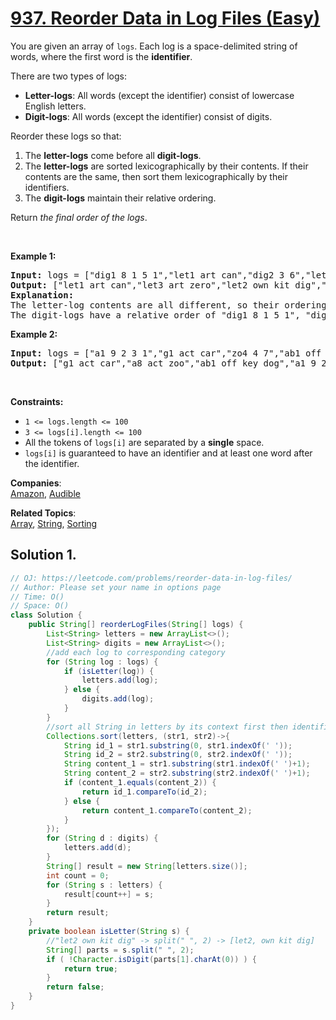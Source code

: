 # [937. Reorder Data in Log Files (Easy)](https://leetcode.com/problems/reorder-data-in-log-files/)

<p>You are given an array of <code>logs</code>. Each log is a space-delimited string of words, where the first word is the <strong>identifier</strong>.</p>

<p>There are two types of logs:</p>

<ul>
	<li><b>Letter-logs</b>: All words (except the identifier) consist of lowercase English letters.</li>
	<li><strong>Digit-logs</strong>: All words (except the identifier) consist of digits.</li>
</ul>

<p>Reorder these logs so that:</p>

<ol>
	<li>The <strong>letter-logs</strong> come before all <strong>digit-logs</strong>.</li>
	<li>The <strong>letter-logs</strong> are sorted lexicographically by their contents. If their contents are the same, then sort them lexicographically by their identifiers.</li>
	<li>The <strong>digit-logs</strong> maintain their relative ordering.</li>
</ol>

<p>Return <em>the final order of the logs</em>.</p>

<p>&nbsp;</p>
<p><strong>Example 1:</strong></p>

<pre><strong>Input:</strong> logs = ["dig1 8 1 5 1","let1 art can","dig2 3 6","let2 own kit dig","let3 art zero"]
<strong>Output:</strong> ["let1 art can","let3 art zero","let2 own kit dig","dig1 8 1 5 1","dig2 3 6"]
<strong>Explanation:</strong>
The letter-log contents are all different, so their ordering is "art can", "art zero", "own kit dig".
The digit-logs have a relative order of "dig1 8 1 5 1", "dig2 3 6".
</pre>

<p><strong>Example 2:</strong></p>

<pre><strong>Input:</strong> logs = ["a1 9 2 3 1","g1 act car","zo4 4 7","ab1 off key dog","a8 act zoo"]
<strong>Output:</strong> ["g1 act car","a8 act zoo","ab1 off key dog","a1 9 2 3 1","zo4 4 7"]
</pre>

<p>&nbsp;</p>
<p><strong>Constraints:</strong></p>

<ul>
	<li><code>1 &lt;= logs.length &lt;= 100</code></li>
	<li><code>3 &lt;= logs[i].length &lt;= 100</code></li>
	<li>All the tokens of <code>logs[i]</code> are separated by a <strong>single</strong> space.</li>
	<li><code>logs[i]</code> is guaranteed to have an identifier and at least one word after the identifier.</li>
</ul>

**Companies**:  
[Amazon](https://leetcode.com/company/amazon), [Audible](https://leetcode.com/company/audible)

**Related Topics**:  
[Array](https://leetcode.com/tag/array/), [String](https://leetcode.com/tag/string/), [Sorting](https://leetcode.com/tag/sorting/)

## Solution 1.

```java
// OJ: https://leetcode.com/problems/reorder-data-in-log-files/
// Author: Please set your name in options page
// Time: O()
// Space: O()
class Solution {
    public String[] reorderLogFiles(String[] logs) {
        List<String> letters = new ArrayList<>();
        List<String> digits = new ArrayList<>();
        //add each log to corresponding category
        for (String log : logs) {
            if (isLetter(log)) {
                letters.add(log);
            } else {
                digits.add(log);
            }
        }
        //sort all String in letters by its context first then identifier
        Collections.sort(letters, (str1, str2)->{
            String id_1 = str1.substring(0, str1.indexOf(' '));
            String id_2 = str2.substring(0, str2.indexOf(' '));
            String content_1 = str1.substring(str1.indexOf(' ')+1);
            String content_2 = str2.substring(str2.indexOf(' ')+1);
            if (content_1.equals(content_2)) {
                return id_1.compareTo(id_2);
            } else {
                return content_1.compareTo(content_2);
            }
        });
        for (String d : digits) {
            letters.add(d);
        }
        String[] result = new String[letters.size()];
        int count = 0;
        for (String s : letters) {
            result[count++] = s;
        }
        return result;
    }
    private boolean isLetter(String s) {
        //"let2 own kit dig" -> split(" ", 2) -> [let2, own kit dig]
        String[] parts = s.split(" ", 2);
        if ( !Character.isDigit(parts[1].charAt(0)) ) {
            return true;
        }
        return false;
    }
}

```

